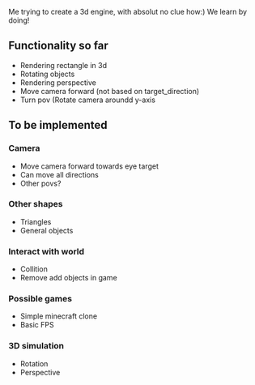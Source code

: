 Me trying to create a 3d engine, with absolut no clue how:) We learn by doing!

## Functionality so far
- Rendering rectangle in 3d
- Rotating objects
- Rendering perspective
- Move camera forward (not based on target_direction)
- Turn pov (Rotate camera aroundd y-axis

## To be implemented
### Camera
- Move camera forward towards eye target
- Can move all directions
- Other povs?
### Other shapes
- Triangles
- General objects
### Interact with world
- Collition
- Remove add objects in game
### Possible games
- Simple minecraft clone
- Basic FPS
### 3D simulation
- Rotation
- Perspective
